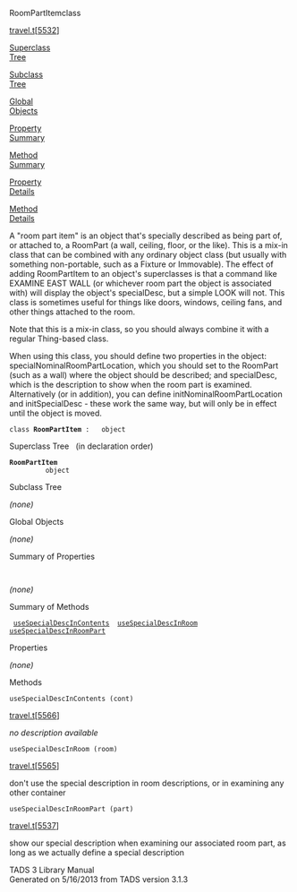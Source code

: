 <span class="title">RoomPartItem</span><span class="type">class</span>

[travel.t](../file/travel.t.html)\[[5532](../source/travel.t.html#5532)\]

[Superclass  
Tree](#_SuperClassTree_)

[Subclass  
Tree](#_SubClassTree_)

[Global  
Objects](#_ObjectSummary_)

[Property  
Summary](#_PropSummary_)

[Method  
Summary](#_MethodSummary_)

[Property  
Details](#_Properties_)

[Method  
Details](#_Methods_)

<div class="fdesc">

A "room part item" is an object that's specially described as being part
of, or attached to, a RoomPart (a wall, ceiling, floor, or the like).
This is a mix-in class that can be combined with any ordinary object
class (but usually with something non-portable, such as a Fixture or
Immovable). The effect of adding RoomPartItem to an object's
superclasses is that a command like EXAMINE EAST WALL (or whichever room
part the object is associated with) will display the object's
specialDesc, but a simple LOOK will not. This class is sometimes useful
for things like doors, windows, ceiling fans, and other things attached
to the room.

Note that this is a mix-in class, so you should always combine it with a
regular Thing-based class.

When using this class, you should define two properties in the object:
specialNominalRoomPartLocation, which you should set to the RoomPart
(such as a wall) where the object should be described; and specialDesc,
which is the description to show when the room part is examined.
Alternatively (or in addition), you can define
initNominalRoomPartLocation and initSpecialDesc - these work the same
way, but will only be in effect until the object is moved.

`class `**`RoomPartItem`**` :   object`

</div>

<span id="_SuperClassTree_"></span>

<div class="mjhd">

<span class="hdln">Superclass Tree</span>   (in declaration order)

</div>

**`RoomPartItem`**  
`         object`  
<span id="_SubClassTree_"></span>

<div class="mjhd">

<span class="hdln">Subclass Tree</span>  

</div>

*(none)* <span id="_ObjectSummary_"></span>

<div class="mjhd">

<span class="hdln">Global Objects</span>  

</div>

*(none)* <span id="_PropSummary_"></span>

<div class="mjhd">

<span class="hdln">Summary of Properties</span>  

</div>

` `

*(none)* <span id="_MethodSummary_"></span>

<div class="mjhd">

<span class="hdln">Summary of Methods</span>  

</div>

` `[`useSpecialDescInContents`](#useSpecialDescInContents)`  `[`useSpecialDescInRoom`](#useSpecialDescInRoom)`  `[`useSpecialDescInRoomPart`](#useSpecialDescInRoomPart)`  `

<span id="_Properties_"></span>

<div class="mjhd">

<span class="hdln">Properties</span>  

</div>

*(none)* <span id="_Methods_"></span>

<div class="mjhd">

<span class="hdln">Methods</span>  

</div>

<span id="useSpecialDescInContents"></span>

`useSpecialDescInContents (cont)`

[travel.t](../file/travel.t.html)\[[5566](../source/travel.t.html#5566)\]

<div class="desc">

*no description available*

</div>

<span id="useSpecialDescInRoom"></span>

`useSpecialDescInRoom (room)`

[travel.t](../file/travel.t.html)\[[5565](../source/travel.t.html#5565)\]

<div class="desc">

don't use the special description in room descriptions, or in examining
any other container

</div>

<span id="useSpecialDescInRoomPart"></span>

`useSpecialDescInRoomPart (part)`

[travel.t](../file/travel.t.html)\[[5537](../source/travel.t.html#5537)\]

<div class="desc">

show our special description when examining our associated room part, as
long as we actually define a special description

</div>

<div class="ftr">

TADS 3 Library Manual  
Generated on 5/16/2013 from TADS version 3.1.3

</div>
